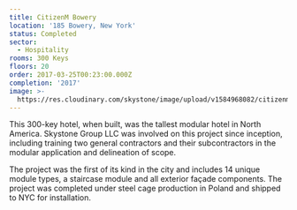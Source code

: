 ```yaml
---
title: CitizenM Bowery
location: '185 Bowery, New York'
status: Completed
sector:
  - Hospitality
rooms: 300 Keys
floors: 20
order: 2017-03-25T00:23:00.000Z
completion: '2017'
image: >-
  https://res.cloudinary.com/skystone/image/upload/v1584968082/citizenm-bowery-new-york-city_lu1w0m.jpg
---
```

This 300-key hotel, when built, was the tallest modular hotel in North America. Skystone Group LLC was involved on this project since inception, including training two general contractors and their subcontractors in the modular application and delineation of scope. 

The project was the first of its kind in the city and includes 14 unique module types, a staircase module and all exterior façade components. The project was completed under steel cage production in Poland and shipped to NYC for installation.
